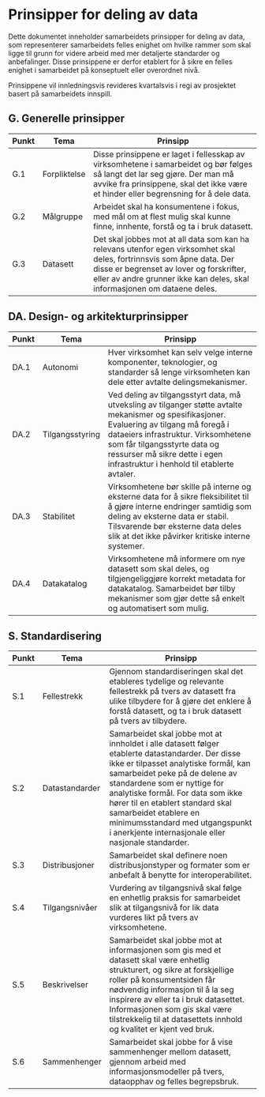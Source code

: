 # Prinsipper for deling av data

Dette dokumentet inneholder samarbeidets prinsipper for deling av data, som representerer samarbeidets felles enighet om hvilke rammer som skal ligge til grunn for videre arbeid med mer detaljerte standarder og anbefalinger. Disse prinsippene er derfor etablert for å sikre en felles enighet i samarbeidet på konseptuelt eller overordnet nivå.

Prinsippene vil innledningsvis revideres kvartalsvis i regi av prosjektet basert på samarbeidets innspill. 

## G. Generelle prinsipper

| Punkt | Tema | Prinsipp |
| ------- | ------- |--------|
| G.1 | Forpliktelse | Disse prinsippene er laget i fellesskap av virksomhetene i samarbeidet og bør følges så langt det lar seg gjøre. Der man må avvike fra prinsippene, skal det ikke være et hinder eller begrensning for å dele data. |
| G.2 | Målgruppe | Arbeidet skal ha konsumentene i fokus, med mål om at flest mulig skal kunne finne, innhente, forstå og ta i bruk datasett. |
| G.3 | Datasett | Det skal jobbes mot at all data som kan ha relevans utenfor egen virksomhet skal deles, fortrinnsvis som åpne data. Der disse er begrenset av lover og forskrifter, eller av andre grunner ikke kan deles, skal informasjonen om dataene deles. |

## DA. Design- og arkitekturprinsipper

| Punkt | Tema | Prinsipp |
| ------- | ------- | ------- |
| DA.1 | Autonomi | Hver virksomhet kan selv velge interne komponenter, teknologier, og standarder så lenge virksomheten kan dele etter avtalte delingsmekanismer. |
| DA.2 | Tilgangsstyring | Ved deling av tilgangsstyrt data, må utveksling av tilganger støtte avtalte mekanismer og spesifikasjoner. Evaluering av tilgang må foregå i dataeiers infrastruktur. Virksomhetene som får tilgangsstyrte data og ressurser må sikre dette i egen infrastruktur i henhold til etablerte avtaler. |
| DA.3 | Stabilitet  | Virksomhetene bør skille på interne og eksterne data for å sikre fleksibilitet til å gjøre interne endringer samtidig som deling av eksterne data er stabil. Tilsvarende bør eksterne data deles slik at det ikke påvirker kritiske interne systemer. |
| DA.4 | Datakatalog | Virksomhetene må informere om nye datasett som skal deles, og tilgjengeliggjøre korrekt metadata for datakatalog. Samarbeidet bør tilby mekanismer som gjør dette så enkelt og automatisert som mulig. |


## S. Standardisering

| Punkt | Tema | Prinsipp |
| ------- | ------- |-------|
| S.1 | Fellestrekk | Gjennom standardiseringen skal det etableres tydelige og relevante fellestrekk på tvers av datasett fra ulike tilbydere for å gjøre det enklere å forstå datasett, og ta i bruk datasett på tvers av tilbydere. |
| S.2 | Datastandarder | Samarbeidet skal jobbe mot at innholdet i alle datasett følger etablerte datastandarder. Der disse ikke er tilpasset analytiske formål, kan samarbeidet peke på de delene av standardene som er nyttige for analytiske formål. For data som ikke hører til en etablert standard  skal samarbeidet etablere en minimumsstandard med utgangspunkt i anerkjente internasjonale eller nasjonale standarder. |
| S.3 | Distribusjoner | Samarbeidet skal definere noen distribusjonstyper og formater som er anbefalt å benytte for interoperabilitet. |
| S.4 | Tilgangsnivåer | Vurdering av tilgangsnivå skal følge en enhetlig praksis for samarbeidet slik at tilgangsnivå for lik data vurderes likt på tvers av virksomhetene. |
| S.5 | Beskrivelser | Samarbeidet skal jobbe mot at informasjonen som gis med et datasett skal være enhetlig strukturert, og sikre at forskjellige roller på konsumentsiden får nødvendig informasjon til å la seg inspirere av eller ta i bruk datasettet. Informasjonen som gis skal være tilstrekkelig til at datasettets innhold og kvalitet er kjent ved bruk. |
| S.6 | Sammenhenger | Samarbeidet skal jobbe for å vise sammenhenger mellom datasett, gjennom arbeid med informasjonsmodeller på tvers, dataopphav og felles begrepsbruk. |                                                                                                                                                                                                                                                                |

